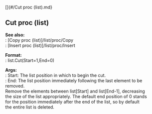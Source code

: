 []{#/Cut proc (list).md}    
## Cut proc (list)    
**See also:**    
:   [Copy proc (list)]/list/proc/Copy    
:   [Insert proc (list)]/list/proc/Insert    
<!-- -->    
**Format:**    
:   list.Cut(Start=1,End=0)    
<!-- -->    
**Args:**    
:   Start: The list position in which to begin the cut.    
:   End: The list position immediately following the last element to be    
    removed.    
Remove the elements between list\[Start\] and list\[End-1\], decreasing    
the size of the list appropriately. The default end position of 0 stands    
for the position immediately after the end of the list, so by default    
the entire list is deleted.  